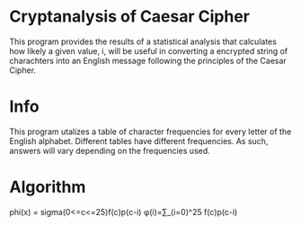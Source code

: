# Cryptanalysis of Caesar Cipher

This program provides the results of a statistical analysis that calculates how likely a given value, i, will be useful in converting a encrypted string of charachters into an English message following the principles of the Caesar Cipher. 

# Info
This program utalizes a table of character frequencies for every letter of the English alphabet. Different tables have different frequencies. As such, answers will vary depending on the frequencies used. 

# Algorithm
phi(x) = sigma(0<=c<=25)f(c)p(c-i)
φ(i)=∑_(i=0)^25 f(c)p(c-i)



